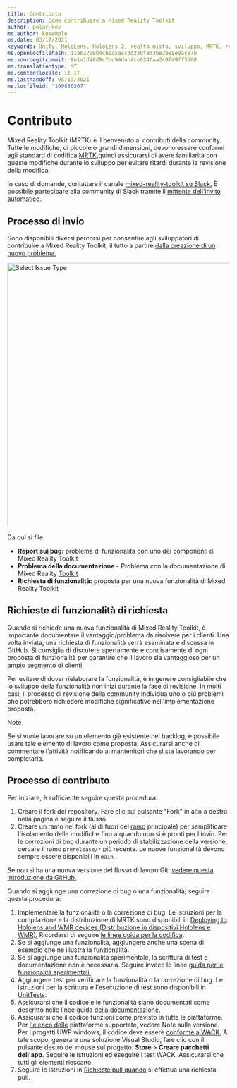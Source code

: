 ```yaml
---
title: Contributo
description: Come contribuire a Mixed Reality Toolkit
author: polar-kev
ms.author: kesemple
ms.date: 03/17/2021
keywords: Unity, HoloLens, HoloLens 2, realtà mista, sviluppo, MRTK, report sui bug,
ms.openlocfilehash: 11a62708b4cb1a5acc3d230f933be2e88e0ac87b
ms.sourcegitcommit: 8e1a1d48d9c7cd94dab4ce6246aa2c0f49ff5308
ms.translationtype: MT
ms.contentlocale: it-IT
ms.lasthandoff: 05/13/2021
ms.locfileid: "109850367"
---
```

# <a name="contributing"></a>Contributo

Mixed Reality Toolkit (MRTK) è il benvenuto ai contributi della community. Tutte le modifiche, di piccole o grandi dimensioni, devono essere conformi agli standard di codifica [MRTK,](coding-guidelines.md)quindi assicurarsi di avere familiarità con queste modifiche durante lo sviluppo per evitare ritardi durante la revisione della modifica.

In caso di domande, contattare il canale [mixed-reality-toolkit su Slack.](https://holodevelopers.slack.com/messages/C2H4HT858)
È possibile partecipare alla community di Slack tramite il [mittente dell'invito automatico](https://holodevelopersslack.azurewebsites.net/).

## <a name="submission-process"></a>Processo di invio

Sono disponibili diversi percorsi per consentire agli sviluppatori di contribuire a Mixed Reality Toolkit, il tutto a partire [dalla creazione di un nuovo problema.](https://github.com/Microsoft/MixedRealityToolkit-Unity/issues/new/choose)

<img src="../features/images/contributing/SelectIssueType.png" width="600" alt="Select Issue Type">

Da qui si file:

- **Report sui bug:** problema di funzionalità con uno dei componenti di Mixed Reality Toolkit
- **Problema della documentazione** - Problema con la documentazione di Mixed Reality [Toolkit](https://microsoft.github.io/MixedRealityToolkit-Unity)
- **Richiesta di funzionalità:** proposta per una nuova funzionalità di Mixed Reality Toolkit

## <a name="proposing-feature-requests"></a>Richieste di funzionalità di richiesta

Quando si richiede una nuova funzionalità di Mixed Reality Toolkit, è importante documentare il vantaggio/problema da risolvere per i clienti. Una volta inviata, una richiesta di funzionalità verrà esaminata e discussa in GitHub. Si consiglia di discutere apertamente e concisamente di ogni proposta di funzionalità per garantire che il lavoro sia vantaggioso per un ampio segmento di clienti.

Per evitare di dover rielaborare la funzionalità, è in genere consigliabile che lo sviluppo della funzionalità non inizi durante la fase di revisione. In molti casi, il processo di revisione della community individua uno o più problemi che potrebbero richiedere modifiche significative nell'implementazione proposta.

> [!NOTE]
> Se si vuole lavorare su un elemento già esistente nel backlog, è possibile usare tale elemento di lavoro come proposta. Assicurarsi anche di commentare l'attività notificando ai mantenitori che si sta lavorando per completarla.

## <a name="contribution-process"></a>Processo di contributo

Per iniziare, è sufficiente seguire questa procedura:

1. Creare il fork del repository. Fare clic sul pulsante "Fork" in alto a destra nella pagina e seguire il flusso.
1. Creare un ramo nel fork (al di fuori del [ramo](https://github.com/microsoft/mixedrealitytoolkit-unity/tree/main) principale) per semplificare l'isolamento delle modifiche fino a quando non si è pronti per l'invio. Per le correzioni di bug durante un periodo di stabilizzazione della versione, cercare il ramo `prerelease/*` più recente. Le nuove funzionalità devono sempre essere disponibili in `main` .

Se non si ha una nuova versione del flusso di lavoro Git, [vedere questa introduzione da GitHub.](https://guides.github.com/activities/hello-world/)

Quando si aggiunge una correzione di bug o una funzionalità, seguire questa procedura:

1. Implementare la funzionalità o la correzione di bug. Le istruzioni per la compilazione e la distribuzione di MRTK sono disponibili in [Deploying to Hololens and WMR devices (Distribuzione in dispositivi Hololens e WMR).](../supported-devices/wmr-mrtk.md) Ricordarsi di seguire [le linee guida per la codifica](../contributing/coding-guidelines.md).
1. Se si aggiunge una funzionalità, aggiungere anche una scena di esempio che ne illustra la funzionalità.
1. Se si aggiunge una funzionalità sperimentale, la scrittura di test e documentazione non è necessaria. Seguire invece le linee [guida per le funzionalità sperimentali.](../contributing/experimental-features.md)
1. Aggiungere test per verificare la funzionalità o la correzione di bug. Le istruzioni per la scrittura e l'esecuzione di test sono disponibili in [UnitTests](../contributing/unit-tests.md).
1. Assicurarsi che il codice e le funzionalità siano documentati come descritto nelle linee guida [della documentazione.](../contributing/documentation-guide.md)
1. Assicurarsi che il codice funzioni come previsto in tutte le piattaforme. Per [l'elenco delle](../release-notes/mrtk-26-release-notes.md) piattaforme supportate, vedere Note sulla versione. Per i progetti UWP windows, il codice deve essere [conforme a WACK.](https://developer.microsoft.com/windows/develop/app-certification-kit) A tale scopo, generare una soluzione Visual Studio, fare clic con il pulsante destro del mouse sul progetto. **Store**  >  **Creare pacchetti dell'app**. Seguire le istruzioni ed eseguire i test WACK. Assicurarsi che tutti gli elementi riescano.
1. Seguire le istruzioni in [Richieste pull quando](../contributing/pull-requests.md) si effettua una richiesta pull.
